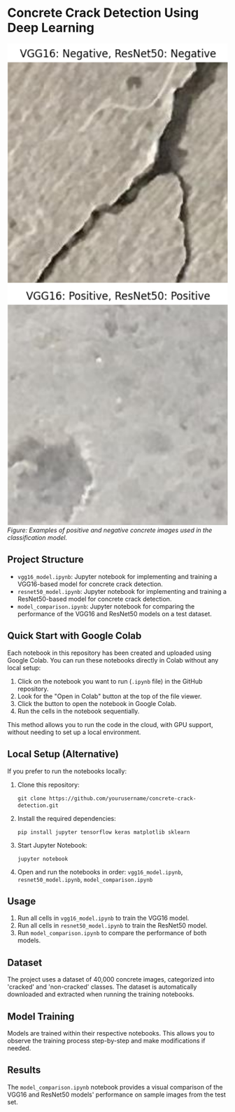 # Concrete Crack Detection Using Deep Learning


![Concrete](concrete_negative.png)
![Concrete](concrete_positive.png)
*Figure: Examples of positive and negative concrete images used in the classification model.*
## Project Structure

- `vgg16_model.ipynb`: Jupyter notebook for implementing and training a VGG16-based model for concrete crack detection.
- `resnet50_model.ipynb`: Jupyter notebook for implementing and training a ResNet50-based model for concrete crack detection.
- `model_comparison.ipynb`: Jupyter notebook for comparing the performance of the VGG16 and ResNet50 models on a test dataset.

## Quick Start with Google Colab

Each notebook in this repository has been created and uploaded using Google Colab. You can run these notebooks directly in Colab without any local setup:

1. Click on the notebook you want to run (`.ipynb` file) in the GitHub repository.
2. Look for the "Open in Colab" button at the top of the file viewer.
3. Click the button to open the notebook in Google Colab.
4. Run the cells in the notebook sequentially.

This method allows you to run the code in the cloud, with GPU support, without needing to set up a local environment.

## Local Setup (Alternative)

If you prefer to run the notebooks locally:

1. Clone this repository:
   ```
   git clone https://github.com/yourusername/concrete-crack-detection.git
   ```
2. Install the required dependencies:
   ```
   pip install jupyter tensorflow keras matplotlib sklearn
   ```
3. Start Jupyter Notebook:
   ```
   jupyter notebook
   ```
4. Open and run the notebooks in order: `vgg16_model.ipynb`, `resnet50_model.ipynb`, `model_comparison.ipynb`

## Usage

1. Run all cells in `vgg16_model.ipynb` to train the VGG16 model.
2. Run all cells in `resnet50_model.ipynb` to train the ResNet50 model.
3. Run `model_comparison.ipynb` to compare the performance of both models.

## Dataset

The project uses a dataset of 40,000 concrete images, categorized into 'cracked' and 'non-cracked' classes. The dataset is automatically downloaded and extracted when running the training notebooks.

## Model Training

Models are trained within their respective notebooks. This allows you to observe the training process step-by-step and make modifications if needed.

## Results

The `model_comparison.ipynb` notebook provides a visual comparison of the VGG16 and ResNet50 models' performance on sample images from the test set.
